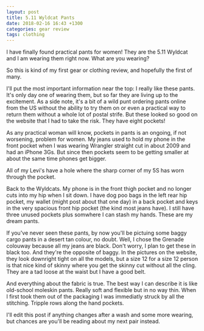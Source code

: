 ```yaml
---
layout: post
title: 5.11 Wyldcat Pants
date: 2018-02-16 16:43 +1300
categories: gear review
tags: clothing
---
```

I have finally found practical pants for women! They are the 5.11 Wyldcat and I am wearing them right now. What are you wearing?

So this is kind of my first gear or clothing review, and hopefully the first of many.

I'll put the most important information near the top: I really like these pants. It's only day one of wearing them, but so far they are living up to the excitement. As a side note, it's a bit of a wild punt ordering pants online from the US without the ability to try them on or even a practical way to return them without a whole lot of postal strife. But these looked so good on the website that I had to take the risk. They have eight pockets!

As any practical woman will know, pockets in pants is an ongoing, if not worsening, problem for women. My jeans used to hold my phone in the front pocket when I was wearing Wrangler straight cut in about 2009 and had an iPhone 3Gs. But since then pockets seem to be getting smaller at about the same time phones get bigger.

All of my Levi's have a hole where the sharp corner of my 5S has worn through the pocket.

Back to the Wyldcats. My phone is in the front thigh pocket and no longer cuts into my hip when I sit down. I have dog poo bags in the left rear hip pocket, my wallet (might post about that one day) in a back pocket and keys in the very spacious front hip pocket (the kind most jeans have). I still have three unused pockets plus somwhere I can stash my hands. These are my dream pants.

If you've never seen these pants, by now you'll be pictuing some baggy cargo pants in a desert tan colour, no doubt. Well, I chose the Grenade colouway because all my jeans are black. Don't worry, I plan to get these in black too. And they're the opposite of baggy. In the pictures on the website, they look downright tight on all the models, but a size 12 for a size 12 person is that nice kind of skinny where you get the skinny cut without all the cling. They are a tad loose at the waist but I have a good belt.

And everything about the fabric is true. The best way I can describe it is like old-school moleskin pants. Really soft and flexible but in no way thin. When I first took them out of the packaging I was immediatly struck by all the stitching. Tripple rows along the hand pockets.

I'll edit this post if anything changes after a wash and some more wearing, but chances are you'll be reading about my next pair instead.